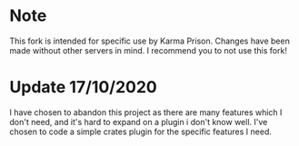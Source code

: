 # Note
This fork is intended for specific use by Karma Prison. Changes have been made without other servers in mind. I recommend you to not use this fork!
# Update 17/10/2020
I have chosen to abandon this project as there are many features which I don't need, and it's hard to expand on a plugin i don't know well. I've chosen to code a simple crates plugin for the specific features I need.